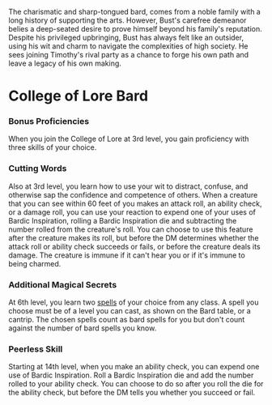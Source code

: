 The charismatic and sharp-tongued bard, comes from a noble family with a long history of supporting the arts. However, Bust's carefree demeanor belies a deep-seated desire to prove himself beyond his family's reputation. Despite his privileged upbringing, Bust has always felt like an outsider, using his wit and charm to navigate the complexities of high society. He sees joining Timothy's rival party as a chance to forge his own path and leave a legacy of his own making.
   
   # College of Lore Bard
   ### Bonus Proficiencies

When you join the College of Lore at 3rd level, you gain proficiency with three skills of your choice.

### Cutting Words

Also at 3rd level, you learn how to use your wit to distract, confuse, and otherwise sap the confidence and competence of others. When a creature that you can see within 60 feet of you makes an attack roll, an ability check, or a damage roll, you can use your reaction to expend one of your uses of Bardic Inspiration, rolling a Bardic Inspiration die and subtracting the number rolled from the creature's roll. You can choose to use this feature after the creature makes its roll, but before the DM determines whether the attack roll or ability check succeeds or fails, or before the creature deals its damage. The creature is immune if it can't hear you or if it's immune to being charmed.

### Additional Magical Secrets

At 6th level, you learn two [spells](http://dnd5e.wikidot.com/spells) of your choice from any class. A spell you choose must be of a level you can cast, as shown on the Bard table, or a cantrip. The chosen spells count as bard spells for you but don't count against the number of bard spells you know.

### Peerless Skill

Starting at 14th level, when you make an ability check, you can expend one use of Bardic Inspiration. Roll a Bardic Inspiration die and add the number rolled to your ability check. You can choose to do so after you roll the die for the ability check, but before the DM tells you whether you succeed or fail.
   